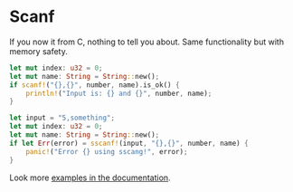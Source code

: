 # Scanf

If you now it from C, nothing to tell you about. Same functionality but with memory safety.

```rust
let mut index: u32 = 0;
let mut name: String = String::new();
if scanf!("{},{}", number, name).is_ok() {
    println!("Input is: {} and {}", number, name);
}
```

```rust
let input = "5,something";
let mut index: u32 = 0;
let mut name: String = String::new();
if let Err(error) = sscanf!(input, "{},{}", number, name) {
    panic!("Error {} using sscang!", error);
}
```

Look more [examples in the documentation](https://docs.rs/scanf/latest/scanf/#examples).
